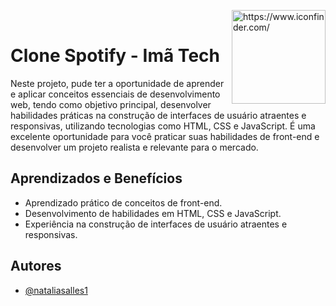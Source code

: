 
 <a href="![image](https://github.com/Nataliasalles1/CloneSpotify/assets/109856255/9e2b56bd-355e-4318-a2f6-162a5cde62d4)"><img src="https://github.com/Nataliasalles1/CloneSpotify/assets/109856255/9e2b56bd-355e-4318-a2f6-162a5cde62d4" img align="right" width="150" height="150" border="0" alt="https://www.iconfinder.com/" /></a><br /><a href="https://picasion.com/"></a>


# Clone Spotify - Imã Tech 

Neste projeto, pude ter a oportunidade de aprender e aplicar conceitos essenciais de desenvolvimento web, tendo como objetivo principal, desenvolver habilidades práticas na construção de interfaces de usuário atraentes e responsivas, utilizando tecnologias como HTML, CSS e JavaScript. É uma excelente oportunidade para você praticar suas habilidades de front-end e desenvolver um projeto realista e relevante para o mercado.

## Aprendizados e Benefícios 

- Aprendizado prático de conceitos de front-end.
- Desenvolvimento de habilidades em HTML, CSS e JavaScript.
- Experiência na construção de interfaces de usuário atraentes e responsivas.

## Autores

- [@nataliasalles1](https://www.github.com/nataliasalles1)

